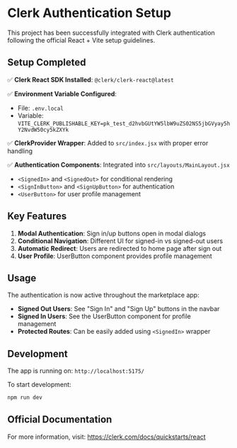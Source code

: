 # Clerk Authentication Setup

This project has been successfully integrated with Clerk authentication following the official React + Vite setup guidelines.

## Setup Completed

✅ **Clerk React SDK Installed**: `@clerk/clerk-react@latest`

✅ **Environment Variable Configured**: 
- File: `.env.local`
- Variable: `VITE_CLERK_PUBLISHABLE_KEY=pk_test_d2hvbGUtYW5lbW9uZS02NS5jbGVyay5hY2NvdW50cy5kZXYk`

✅ **ClerkProvider Wrapper**: Added to `src/index.jsx` with proper error handling

✅ **Authentication Components**: Integrated into `src/layouts/MainLayout.jsx`
- `<SignedIn>` and `<SignedOut>` for conditional rendering
- `<SignInButton>` and `<SignUpButton>` for authentication
- `<UserButton>` for user profile management

## Key Features

1. **Modal Authentication**: Sign in/up buttons open in modal dialogs
2. **Conditional Navigation**: Different UI for signed-in vs signed-out users
3. **Automatic Redirect**: Users are redirected to home page after sign out
4. **User Profile**: UserButton component provides profile management

## Usage

The authentication is now active throughout the marketplace app:

- **Signed Out Users**: See "Sign In" and "Sign Up" buttons in the navbar
- **Signed In Users**: See the UserButton component for profile management
- **Protected Routes**: Can be easily added using `<SignedIn>` wrapper

## Development

The app is running on: `http://localhost:5175/`

To start development:
```bash
npm run dev
```

## Official Documentation

For more information, visit: https://clerk.com/docs/quickstarts/react 